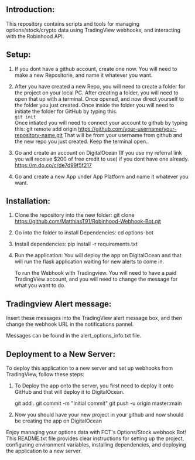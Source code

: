 
Introduction:
-------------

This repository contains scripts and tools for managing options/stock/crypto data using TradingView webhooks,
	and interacting with the Robinhood API.


Setup:
-------------
1. If you dont have a github account, create one now. 
	 You will need to make a new Repositorie, and name it whatever you want.

2. After you have created a new Repo, you will need to create a folder for the project on your
	local PC. After creating a folder, you will need to open that up with a terminal. Once opened, and now direct yourself to the folder you just created. Once inside the folder you will need to initiate the folder for GitHub by typing this.  
		```git init```  
	Once intiated you will need to connect your account to github by typing this:
	git remote add origin https://github.com/your-username/your-repository-name.git
	That will be from your username from github and the new repo you just created.
	Keep the terminal open..

3. Go and create an account on DigitalOcean (If you use my referral link you will receive $200 
	of free credit to use) if you dont have one already.
   	https://m.do.co/c/de7d99f5f217
   
4. Go and create a new App under App Platform and name it whatever you want.



Installation:
-------------

1. Clone the repository into the new folder:
		git clone https://github.com/MatthiasT91/Robinhood-Webhook-Bot.git

2. Go into the folder to install Dependencies:
  	cd options-bot

3. Install dependencies:
		pip install -r requirements.txt

4. Run the application:
   	You will deploy the app on DigitalOcean and that will run the flask application waiting for new alerts to come in.
	
	To run the Webhook with Tradingview. You will need to have a paid TradingView account, and you will need to change the message for what you want to do.


Tradingview Alert message:
-------------
Insert these messages into the TradingView alert message box, and then change the webhook URL in the notifications pannel.

Messages can be found in the alert_options_info.txt file.

Deployment to a New Server:
----------------------------
To deploy this application to a new server and set up webhooks from TradingView, follow these steps:

1. To Deploy the app onto the server, you first need to deploy it onto GitHub and that will 
	deploy it to DigitalOcean.

	git add .
	git commit -m "Initial commit"
	git push -u origin master:main

2. Now you should have your new project in your github and now should be creating the app on
	DigitalOcean


Enjoy managing your options data with FCT's Options/Stock webhook Bot!
This README.txt file provides clear instructions for setting up the project, configuring environment variables, installing dependencies, and deploying the application to a new server. 
